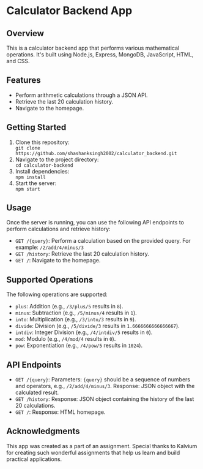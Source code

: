 <!DOCTYPE html>
<html>
<body>
    <h1>Calculator Backend App</h1>
    <h2>Overview</h2>
    <p>This is a calculator backend app that performs various mathematical operations. It's built using Node.js, Express, MongoDB, JavaScript, HTML, and CSS.</p>
    <h2>Features</h2>
    <ul>
        <li>Perform arithmetic calculations through a JSON API.</li>
        <li>Retrieve the last 20 calculation history.</li>
        <li>Navigate to the homepage.</li>
    </ul>
    <h2>Getting Started</h2>
    <ol>
        <li>Clone this repository:</li>
        <code>git clone https://github.com/shashanksingh2002/calculator_backend.git</code>
        <li>Navigate to the project directory:</li>
        <code>cd calculator-backend</code>
        <li>Install dependencies:</li>
        <code>npm install</code>
        <li>Start the server:</li>
        <code>npm start</code>
    </ol>
    <h2>Usage</h2>
    <p>Once the server is running, you can use the following API endpoints to perform calculations and retrieve history:</p>
    <ul>
        <li><code>GET /{query}</code>: Perform a calculation based on the provided query. For example: <code>/2/add/4/minus/3</code></li>
        <li><code>GET /history</code>: Retrieve the last 20 calculation history.</li>
        <li><code>GET /</code>: Navigate to the homepage.</li>
    </ul>
    <h2>Supported Operations</h2>
    <p>The following operations are supported:</p>
    <ul>
        <li><code>plus</code>: Addition (e.g., <code>/3/plus/5</code> results in <code>8</code>).</li>
        <li><code>minus</code>: Subtraction (e.g., <code>/5/minus/4</code> results in <code>1</code>).</li>
        <li><code>into</code>: Multiplication (e.g., <code>/3/into/3</code> results in <code>9</code>).</li>
        <li><code>divide</code>: Division (e.g., <code>/5/divide/3</code> results in <code>1.6666666666666667</code>).</li>
        <li><code>intdiv</code>: Integer Division (e.g., <code>/4/intdiv/5</code> results in <code>0</code>).</li>
        <li><code>mod</code>: Modulo (e.g., <code>/4/mod/4</code> results in <code>0</code>).</li>
        <li><code>pow</code>: Exponentiation (e.g., <code>/4/pow/5</code> results in <code>1024</code>).</li>
    </ul>
    <h2>API Endpoints</h2>
    <ul>
        <li><code>GET /{query}</code>: Parameters: <code>{query}</code> should be a sequence of numbers and operators, e.g., <code>/2/add/4/minus/3</code>. Response: JSON object with the calculated result.</li>
        <li><code>GET /history</code>: Response: JSON object containing the history of the last 20 calculations.</li>
        <li><code>GET /</code>: Response: HTML homepage.</li>
    </ul>
    <h2>Acknowledgments</h2>
    <p>This app was created as a part of an assignment. Special thanks to Kalvium for creating such wonderful assignments that help us learn and build practical applications.</p>
</body>
</html>
